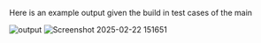 Here is an example output given the build in test cases of the main

![output](https://github.com/user-attachments/assets/ac257a71-14bb-498d-94d6-28e958e6228b)
![Screenshot 2025-02-22 151651](https://github.com/user-attachments/assets/d0609c9a-79a7-4bcb-91f4-0feffddccf5d)
